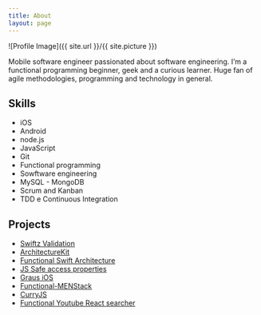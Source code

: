 ```yaml
---
title: About
layout: page
---
```

![Profile Image]({{ site.url }}/{{ site.picture }})

<p>Mobile software engineer passionated about software engineering. I’m a functional programming beginner, geek and a curious learner. Huge fan of agile methodologies, programming and technology in general.</p>


<h2>Skills</h2>

<ul class="skill-list">
	<li>iOS</li>
	<li>Android</li>
	<li>node.js</li>
	<li>JavaScript</li>
	<li>Git</li>
	<li>Functional programming</li>
	<li>Sowftware engineering</li>
	<li>MySQL - MongoDB</li>
	<li>Scrum and Kanban</li>
	<li>TDD e Continuous Integration</li>
</ul>

<h2>Projects</h2>

<ul>
	<li><a href="https://github.com/RPallas92/Swiftz-Validation">Swiftz Validation</a></li>
	<li><a href="https://github.com/RPallas92/ArchitectureKit">ArchitectureKit</a></li>
	<li><a href="https://github.com/RPallas92/FunctionalSwiftArchitecture">Functional Swift Architecture</a></li>
	<li><a href="https://github.com/RPallas92/JS-access-property">JS Safe access properties</a></li>
	<li><a href="https://github.com/RPallas92/Graus_iOS">Graus iOS</a></li>
	<li><a href="https://github.com/RPallas92/Functional-MENStack">Functional-MENStack</a></li>
	<li><a href="https://github.com/RPallas92/curryJS">CurryJS</a></li>
	<li><a href="https://github.com/RPallas92/congreso-web-2016/tree/master/app_videos/app_finished">Functional Youtube React searcher</a></li>

</ul>
